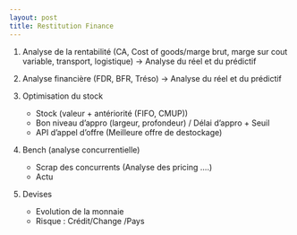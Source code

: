 ```yaml
---
layout: post
title: Restitution Finance
---
```


1. Analyse de la rentabilité (CA, Cost of goods/marge brut, marge sur cout variable, transport, logistique)
    → Analyse du réel et du prédictif

2. Analyse financière (FDR, BFR, Tréso)
    → Analyse du réel et du prédictif

3. Optimisation du stock
    - Stock (valeur + antériorité (FIFO, CMUP))
    - Bon niveau d’appro (largeur, profondeur) / Délai d’appro + Seuil 
    - API d’appel d’offre (Meilleure offre de destockage)

4. Bench (analyse concurrentielle)
    - Scrap des concurrents (Analyse des pricing ….)
    - Actu 

5. Devises
    - Evolution de la monnaie
    - Risque : Crédit/Change /Pays


